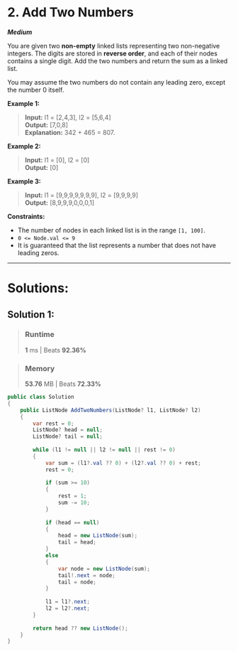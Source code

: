 ﻿# 2. Add Two Numbers

***Medium***

You are given two **non-empty** linked lists representing two non-negative integers. The digits are stored in **reverse order**, and each of their nodes contains a single digit. Add the two numbers and return the sum as a linked list.

You may assume the two numbers do not contain any leading zero, except the number 0 itself.

**Example 1:**

> **Input:** l1 = [2,4,3], l2 = [5,6,4] \
> **Output:** [7,0,8] \
> **Explanation:** 342 + 465 = 807.

**Example 2:**

> **Input:** l1 = [0], l2 = [0] \
> **Output:** [0] 

**Example 3:**

> **Input:** l1 = [9,9,9,9,9,9,9], l2 = [9,9,9,9] \
> **Output:** [8,9,9,9,0,0,0,1]

**Constraints:**

* The number of nodes in each linked list is in the range `[1, 100]`.
* `0 <= Node.val <= 9`
* It is guaranteed that the list represents a number that does not have leading zeros.

---

# Solutions:
## Solution 1:
> ### Runtime
> **1** ms | Beats **92.36%**

> ### Memory
> **53.76** MB | Beats **72.33%**
```csharp
public class Solution
{
    public ListNode AddTwoNumbers(ListNode? l1, ListNode? l2)
    {
        var rest = 0;
        ListNode? head = null;
        ListNode? tail = null;
        
        while (l1 != null || l2 != null || rest != 0)
        {
            var sum = (l1?.val ?? 0) + (l2?.val ?? 0) + rest;
            rest = 0;
            
            if (sum >= 10)
            {
                rest = 1;
                sum -= 10;
            }
            
            if (head == null)
            {
                head = new ListNode(sum);
                tail = head;
            }
            else
            {
                var node = new ListNode(sum);
                tail!.next = node;
                tail = node;
            }
            
            l1 = l1?.next;
            l2 = l2?.next;
        }
        
        return head ?? new ListNode();
    }
}
```